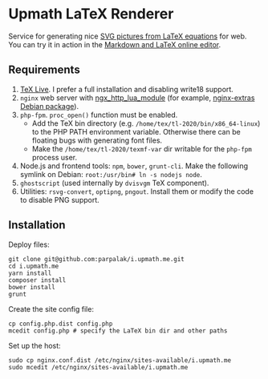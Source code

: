 # Upmath LaTeX Renderer

Service for generating nice [SVG pictures from LaTeX equations](https://i.upmath.me/) for web. You can try it in action in the [Markdown and LaTeX online editor](https://upmath.me).

## Requirements

1. [TeX Live](https://www.tug.org/texlive/quickinstall.html). I prefer a full installation and disabling write18 support.
2. `nginx` web server with [ngx_http_lua_module](https://github.com/openresty/lua-nginx-module) (for example, [nginx-extras Debian package](https://packages.debian.org/search?searchon=names&keywords=nginx-extras)).
3. `php-fpm`. `proc_open()` function must be enabled.
   * Add the TeX bin directory (e.g. `/home/tex/tl-2020/bin/x86_64-linux`) to the PHP PATH environment variable. Otherwise there can be floating bugs with generating font files.
   * Make the `/home/tex/tl-2020/texmf-var` dir writable for the `php-fpm` process user.
4. Node.js and frontend tools: `npm`, `bower`, `grunt-cli`. Make the following symlink on Debian: `root:/usr/bin# ln -s nodejs node`.
5. `ghostscript` (used internally by `dvisvgm` TeX component).
6. Utilities: `rsvg-convert`, `optipng`, `pngout`. Install them or modify the code to disable PNG support.

## Installation

Deploy files:

```
git clone git@github.com:parpalak/i.upmath.me.git
cd i.upmath.me
yarn install
composer install
bower install
grunt
```

Create the site config file:

```
cp config.php.dist config.php
mcedit config.php # specify the LaTeX bin dir and other paths
```

Set up the host:

```
sudo cp nginx.conf.dist /etc/nginx/sites-available/i.upmath.me
sudo mcedit /etc/nginx/sites-available/i.upmath.me
```
